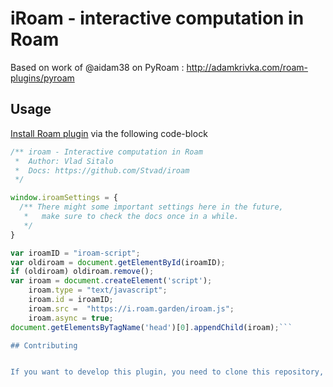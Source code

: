 # iRoam - interactive computation in Roam

Based on work of @aidam38 on PyRoam : http://adamkrivka.com/roam-plugins/pyroam

## Usage

[Install Roam plugin](https://roamstack.com/how-install-roam-plugin/) via the following code-block

```javascript
/** iroam - Interactive computation in Roam
 *  Author: Vlad Sitalo
 *  Docs: https://github.com/Stvad/iroam
 */

window.iroamSettings = {
  /** There might some important settings here in the future,
   *   make sure to check the docs once in a while.
   */
}

var iroamID = "iroam-script";
var oldiroam = document.getElementById(iroamID);
if (oldiroam) oldiroam.remove();
var iroam = document.createElement('script');
    iroam.type = "text/javascript";
    iroam.id = iroamID;
	iroam.src =  "https://i.roam.garden/iroam.js";
    iroam.async = true;
document.getElementsByTagName('head')[0].appendChild(iroam);```

## Contributing


If you want to develop this plugin, you need to clone this repository, run `npm install` or `yarn install` and then `npm run dev` `yarn run dev`. The final script will be hosted at `localhost:1234/iroam.js` (or something else, the bundler will tell you), so you should replace the `src` of the script in Roam with that. 
